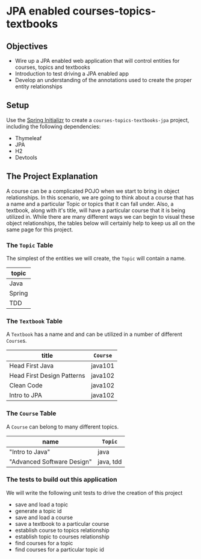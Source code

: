 # JPA enabled courses-topics-textbooks

## Objectives
- Wire up a JPA enabled web application that will control entities for courses, topics and textbooks
- Introduction to test driving a JPA enabled app
- Develop an understanding of the annotations used to create the proper entity relationships

## Setup

Use the [Spring Initializr](https://start.spring.io) to create a `courses-topics-textbooks-jpa` project, including the following dependencies:
- Thymeleaf
- JPA
- H2
- Devtools


## The Project Explanation

A course can be a complicated POJO when we start to bring in object relationships. In this scenario, we are going to think about a course that has a name and a particular Topic or topics that it can fall under. Also, a textbook, along with it's title, will have a particular course that it is being utilized in. While there are many different ways we can begin to visual these object relationships, the tables below will certainly help to keep us all on the same page for this project. 

### The `Topic` Table

The simplest of the entities we will create, the `Topic` will contain a name.

|topic|
|----|
|Java|
|Spring|
|TDD|

### The `Textbook` Table

A `Textbook` has a name and and can be utilized in a number of different `Course`s. 

|title|`Course`|
|----|--------|
|Head First Java|java101|
|Head First Design Patterns|java102|
|Clean Code|java102|
|Intro to JPA|java102|


### The `Course` Table

A `Course` can belong to many different topics. 

|name|`Topic`|
|----|--------|
|"Intro to Java"|java|
|"Advanced Software Design"|java, tdd|

 

### The tests to build out this application 
We will write the following unit tests to drive the creation of this project

- save and load a topic
- generate a topic id
- save and load a course
- save a textbook to a particular course
- establish course to topics relationship
- establish topic to courses relationship
- find courses for a topic
- find courses for a particular topic id
